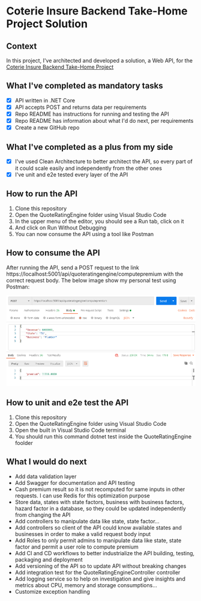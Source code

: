 # Coterie Insure Backend Take-Home Project Solution

## Context

In this project, I've architected and developed a solution, a Web API, for the [Coterie Insure Backend Take-Home Project](https://github.com/CoterieInsure/backend-takehome#readme)

## What I've completed as mandatory tasks

- [x] API written in .NET Core
- [x] API accepts POST and returns data per requirements
- [x] Repo README has instructions for running and testing the API
- [x] Repo README has information about what I'd do next, per requirements
- [x] Create a new GitHub repo

## What I've completed as a plus from my side

- [x] I've used Clean Architecture to better architect the API, so every part of it could scale easily and independently from the other ones
- [x] I've unit and e2e tested every layer of the API

## How to run the API

1. Clone this repository
2. Open the QuoteRatingEngine folder using Visual Studio Code
3. In the upper menu of the editor, you should see a Run tab, click on it
4. And click on Run Without Debugging
5. You can now consume the API using a tool like Postman

## How to consume the API

After running the API, send a POST request to the link https://localhost:5001/api/quoteratingengine/computepremium with the correct request body. The below image show my personal test using Postman:

![Postman Post Request Test](./assets/postman-post-request-test.png)

## How to unit and e2e test the API

1. Clone this repository
2. Open the QuoteRatingEngine folder using Visual Studio Code
3. Open the built in Visual Studio Code terminal
4. You should run this command dotnet test inside the QuoteRatingEngine foolder

## What I would do next

- Add data validation layer
- Add Swagger for documentation and API testing
- Cash premium result so it is not recomputed for same inputs in other requests. I can use Redis for this optimization purpose
- Store data, states with state factors, business with business factors, hazard factor in a database, so they could be updated independently from changing the API
- Add controllers to manipulate data like state, state factor...
- Add controllers so client of the API could know available states and businesses in order to make a valid request body input
- Add Roles to only permit admins to manipulate data like state, state factor and permit a user role to compute premium
- Add CI and CD workflows to better industrialize the API building, testing, packaging and deployment
- Add versioning of the API so to update API without breaking changes
- Add integration test for the QuoteRatingEngineController controller
- Add logging service so to help on investigation and give insights and metrics about CPU, memory and storage consumptions...
- Customize exception handling
